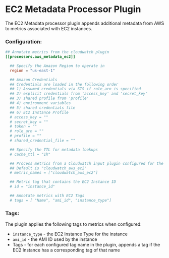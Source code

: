 # EC2 Metadata Processor Plugin

The EC2 Metadata processor plugin appends additional metadata from AWS to metrics associated with EC2 instances.

### Configuration:

```toml
## Annotate metrics from the cloudwatch plugin
[[processors.aws_metadata_ec2]]

  ## Specify the Amazon Region to operate in
  region = "us-east-1"

  ## Amazon Credentials
  ## Credentials are loaded in the following order
  ## 1) Assumed credentials via STS if role_arn is specified
  ## 2) explicit credentials from 'access_key' and 'secret_key'
  ## 3) shared profile from 'profile'
  ## 4) environment variables
  ## 5) shared credentials file
  ## 6) EC2 Instance Profile
  # access_key = ""
  # secret_key = ""
  # token = ""
  # role_arn = ""
  # profile = ""
  # shared_credential_file = ""

  ## Specify the TTL for metadata lookups
  # cache_ttl = "1h"

  ## Process metrics from a Cloudwatch input plugin configured for the AWS/EC2 namespace
  ## Default is "cloudwatch_aws_ec2"
  # metric_names = ["cloudwatch_aws_ec2"]

  ## Metric tag that contains the EC2 Instance ID
  # id = "instance_id"

  ## Annotate metrics with EC2 Tags
  # tags = [ "Name", "ami_id", "instance_type"]
```

### Tags:

The plugin applies the following tags to metrics when configured:

* `instance_type` - the EC2 Instance Type for the instance
* `ami_id` - the AMI ID used by the instance
* Tags - for each configured tag name in the plugin, appends a tag if the EC2 Instance has a corresponding tag of that name

